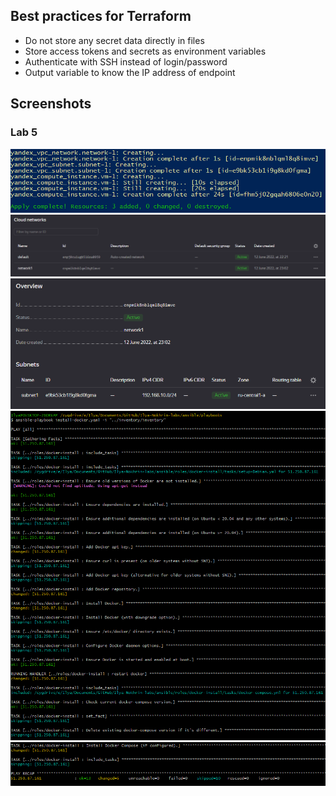 ## Best practices for Terraform

- Do not store any secret data directly in files
- Store access tokens and secrets as environment variables
- Authenticate with SSH instead of login/password
- Output variable to know the IP address of endpoint

## Screenshots

### Lab 5

![Terraform build completed](../images/terraform_complete.png)
![Cloud - network list](../images/cloud_networks.png)
![Cloud - network details](../images/cloud_network_overview.png)
![Ansible install playbook part 1](../images/ansible_install_part1.png)
![Ansible install playbook part 2](../images/ansible_install_part2.png)